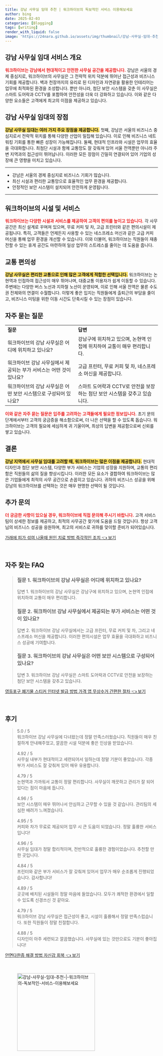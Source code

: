 ```yaml
---
title: 강남 사무실 임대 추천 | 워크하이브의 독보적인 서비스 이용해보세요
author: bing
date: 2025-02-03
categories: [Blogging]
tags: [writing]
render_with_liquid: false
image: 'https://24nara.github.io/assets/img/thumbnail/강남-사무실-임대-추천-|-워크하이브의-독보적인-서비스-이용해보세요.webp'
---
```



<h2 id='강남 사무실 임대 서비스 개요'>강남 사무실 임대 서비스 개요</h2>

<p><b><span style="color: #ee2323;">워크하이브는 강남에서 현대적이고 안전한 사무실 공간을 제공합니다.</span></b> 강남은 서울의 경제 중심지로, 워크하이브의 사무실은 그 전략적 위치 덕분에 뛰어난 접근성과 비즈니스 기회를 제공합니다. 벽과 천장까지의 유리로 된 디자인과 자연광을 활용한 인테리어는 업무에 최적화된 환경을 조성합니다. 뿐만 아니라, 첨단 보안 시스템을 갖춘 이 사무실은 스마트 도어락과 CCTV를 포함하여 안전성을 더욱 더 강화하고 있습니다. 이와 같은 다양한 요소들은 고객에게 최고의 이점을 제공하고 있습니다.</p>

<h2 id='강남 사무실 임대의 장점'>강남 사무실 임대의 장점</h2>

<p><b><span style="background-color: #ffe066;">강남 사무실 임대는 여러 가지 주요 장점을 제공합니다.</span></b> 첫째, 강남은 서울의 비즈니스 중심지로서 전략적 위치를 통해 다양한 산업이 밀집해 있습니다. 이로 인해 비즈니스 네트워킹 기회를 통한 빠른 성장이 가능해집니다. 둘째, 현대적 인프라와 시설은 업무의 효율을 극대화합니다. 최첨단 시설과 함께 교통망도 잘 갖춰져 있어 서울 전역뿐만 아니라 주변 지역과의 접근성이 뛰어납니다. 이러한 모든 장점이 긴밀히 연결되어 있어 기업의 성장에 큰 영향을 미치고 있습니다.</p>

<hr />

<ul>
    <li>강남은 서울의 경제 중심지로 비즈니스 기회가 많습니다.</li>
    <li>최신 시설과 편리한 교통망으로 효율적인 업무 환경을 제공합니다.</li>
    <li>안정적인 보안 시스템이 설치되어 안전하게 운영됩니다.</li>
</ul>

<hr />

<h2 id='워크하이브의 시설 및 서비스'>워크하이브의 시설 및 서비스</h2>

<p><b><span style="color: #ee2323;">워크하이브는 다양한 시설과 서비스를 제공하여 고객의 편의를 높이고 있습니다.</span></b> 각 사무공간은 최신 설계로 꾸며져 있으며, 무료 커피 및 차, 고급 프린터와 같은 편의시설이 제공됩니다. 특히, 고객들은 언제든지 사용할 수 있는 네스프레소 머신과 같은 고급 커피 머신을 통해 업무 환경을 개선할 수 있습니다. 이와 더불어, 워크하이브는 직원들이 재충전할 수 있는 휴게 공간도 마련하여 일상 업무의 스트레스를 줄이는 데 도움을 줍니다.</p>

<h2 id='교통 편의성'>교통 편의성</h2>

<p><b><span style="background-color: #ffe066;">강남 사무실은 편리한 교통으로 인해 많은 고객에게 적합한 선택입니다.</span></b> 워크하이브는 논현역과 인접하여 접근성이 매우 뛰어나며, 대중교통 이용자가 쉽게 이동할 수 있습니다. 주변에는 다양한 버스 노선과 지하철 노선이 운영되며, 이로 인해 서울 전역은 물론 수도권 전체와의 연결이 수월합니다. 이렇게 좋은 입지는 직원들에게 출퇴근의 부담을 줄이고, 비즈니스 미팅을 위한 이동 시간도 단축시킬 수 있는 장점이 있습니다.</p>

<h2 id='자주 묻는 질문'>자주 묻는 질문</h2>

<table>
    <tr>
        <td><b>질문</b></td>
        <td><b>답변</b></td>
    </tr>
    <tr>
        <td>워크하이브의 강남 사무실은 어디에 위치하고 있나요?</td>
        <td>강남구에 위치하고 있으며, 논현역 인접에 위치하여 교통이 매우 편리합니다.</td>
    </tr>
    <tr>
        <td>워크하이브 강남 사무실에서 제공되는 부가 서비스는 어떤 것이 있나요?</td>
        <td>고급 프린터, 무료 커피 및 차, 네스프레소 머신을 제공합니다.</td>
    </tr>
    <tr>
        <td>워크하이브의 강남 사무실은 어떤 보안 시스템으로 구성되어 있나요?</td>
        <td>스마트 도어락과 CCTV로 안전을 보장하는 첨단 보안 시스템을 갖추고 있습니다.</td>
    </tr>
</table>

<p><b><span style="color: #ee2323;">이와 같은 자주 묻는 질문은 입주를 고려하는 고객들에게 필요한 정보입니다.</span></b> 초기 문의 단계에서부터 고객의 궁금증을 해소함으로써, 더 나은 선택을 할 수 있도록 돕습니다. 워크하이브는 고객의 필요에 세심하게 귀 기울이며, 최상의 답변을 제공함으로써 신뢰를 쌓고 있습니다.</p>

<h2 id='결론'>결론</h2>

<p><b><span style="background-color: #ffe066;">강남 지역에서 사무실 임대를 고려할 때, 워크하이브는 많은 이점을 제공합니다.</span></b> 현대적 디자인과 첨단 보안 시스템, 다양한 부가 서비스는 기업의 성장을 지원하며, 교통의 편리함은 직원들의 삶의 질을 향상시킵니다. 이러한 모든 요소가 결합하여 워크하이브는 많은 기업들에게 최적의 사무 공간으로 손꼽히고 있습니다. 귀하의 비즈니스 성공을 위해 강남의 워크하이브를 선택하는 것은 매우 현명한 선택이 될 것입니다.</p>

<h2 id='추가 문의'>추가 문의</h2>

<p><b><span style="color: #ee2323;">더 궁금한 사항이 있으실 경우, 워크하이브에 직접 문의해 주시기 바랍니다.</span></b> 고객 서비스 팀이 상세한 정보를 제공하고, 최적의 사무공간 찾기에 도움을 드릴 것입니다. 항상 고객님의 비즈니스 성공을 응원하며, 최고의 서비스로 귀하를 맞이할 준비가 되어있습니다.</p>


<p><a class="click-button" title="가래에 피가 섞여 나올때 원인 치료 방법 즉각적인 조치" href="https://24nara.github.io/posts/%EA%B0%80%EB%9E%98%EC%97%90-%ED%94%BC%EA%B0%80-%EC%84%9E%EC%97%AC-%EB%82%98%EC%98%AC%EB%95%8C-%EC%9B%90%EC%9D%B8-%EC%B9%98%EB%A3%8C-%EB%B0%A9%EB%B2%95-%EC%A6%89%EA%B0%81%EC%A0%81%EC%9D%B8-%EC%A1%B0%EC%B9%98/" rel="dofollow">가래에 피가 섞여 나올때 원인 치료 방법 즉각적인 조치 👈 보기</a></p><br>
<h2 id='자주_찾는_FAQ'>자주 찾는 FAQ</h2>
<div itemscope="" itemtype="https://schema.org/FAQPage"> 
<blockquote> 
<div itemscope="" itemprop="mainEntity" itemtype="https://schema.org/Question"> 
<h3 itemprop="name">질문 1. 워크하이브의 강남 사무실은 어디에 위치하고 있나요?</h3> 
<div itemscope="" itemprop="acceptedAnswer" itemtype="https://schema.org/Answer"> 
<span itemprop="text"> 
<p>답변 1. 워크하이브의 강남 사무실은 강남구에 위치하고 있으며, 논현역 인접에 위치하여 교통이 매우 편리합니다.</p> 
</span> 
</div> 
</div> 

<div itemscope="" itemprop="mainEntity" itemtype="https://schema.org/Question"> 
<h3 itemprop="name">질문 2. 워크하이브 강남 사무실에서 제공되는 부가 서비스는 어떤 것이 있나요?</h3> 
<div itemscope="" itemprop="acceptedAnswer" itemtype="https://schema.org/Answer"> 
<span itemprop="text"> 
<p>답변 2. 워크하이브 강남 사무실에서는 고급 프린터, 무료 커피 및 차, 그리고 네스프레소 머신을 제공합니다. 이러한 편의시설은 업무 효율을 극대화하고 비즈니스 성공에 기여합니다.</p> 
</span> 
</div> 
</div> 

<div itemscope="" itemprop="mainEntity" itemtype="https://schema.org/Question"> 
<h3 itemprop="name">질문 3. 워크하이브의 강남 사무실은 어떤 보안 시스템으로 구성되어 있나요?</h3> 
<div itemscope="" itemprop="acceptedAnswer" itemtype="https://schema.org/Answer"> 
<span itemprop="text"> 
<p>답변 3. 워크하이브 강남 사무실은 스마트 도어락과 CCTV로 안전을 보장하는 첨단 보안 시스템을 갖추고 있습니다.</p> 
</span> 
</div> 
</div> 

</blockquote> 
</div>
<p><a class="click-button" title="영등포구 폐기물 스티커 인터넷 발급 방법 가격 앱 무상수거 간편한 절차" href="https://24nara.github.io/posts/%EC%98%81%EB%93%B1%ED%8F%AC%EA%B5%AC-%ED%8F%90%EA%B8%B0%EB%AC%BC-%EC%8A%A4%ED%8B%B0%EC%BB%A4-%EC%9D%B8%ED%84%B0%EB%84%B7-%EB%B0%9C%EA%B8%89-%EB%B0%A9%EB%B2%95-%EA%B0%80%EA%B2%A9-%EC%95%B1-%EB%AC%B4%EC%83%81%EC%88%98%EA%B1%B0-%EA%B0%84%ED%8E%B8%ED%95%9C-%EC%A0%88%EC%B0%A8/" rel="dofollow">영등포구 폐기물 스티커 인터넷 발급 방법 가격 앱 무상수거 간편한 절차 👈 보기</a></p><br>
<h2 id='후기'>후기</h2>
<div itemscope itemtype="https://schema.org/Product">
  <blockquote>
  <div itemprop="review" itemscope itemtype="https://schema.org/Review">
      <div itemprop="reviewRating" itemscope itemtype="https://schema.org/Rating"> <span itemprop="ratingValue">5.0</span> / <span itemprop="bestRating">5</span> </div>
      <span itemprop="reviewBody">워크하이브 강남 사무실에 다녀왔는데 정말 만족스러웠습니다. 직원들이 매우 친절하게 안내해주었고, 깔끔한 시설 덕분에 좋은 인상을 받았습니다.</span>
  </div>
  <br>
  <div itemprop="review" itemscope itemtype="https://schema.org/Review">
      <div itemprop="reviewRating" itemscope itemtype="https://schema.org/Rating"> <span itemprop="ratingValue">4.92</span> / <span itemprop="bestRating">5</span> </div>
      <span itemprop="reviewBody">사무실 내부가 현대적이고 세련되어서 일하는데 정말 기분이 좋았습니다. 각종 부가 서비스도 잘 갖춰져 있어 매우 유용합니다.</span>
  </div>
  <br>
  <div itemprop="review" itemscope itemtype="https://schema.org/Review">
      <div itemprop="reviewRating" itemscope itemtype="https://schema.org/Rating"> <span itemprop="ratingValue">4.79</span> / <span itemprop="bestRating">5</span> </div>
      <span itemprop="reviewBody">논현역과 가까워서 교통이 정말 편리합니다. 사무실이 깨끗하고 관리가 잘 되어 있다는 점이 마음에 듭니다.</span>
  </div>
  <br>
  <div itemprop="review" itemscope itemtype="https://schema.org/Review">
      <div itemprop="reviewRating" itemscope itemtype="https://schema.org/Rating"> <span itemprop="ratingValue">4.96</span> / <span itemprop="bestRating">5</span> </div>
      <span itemprop="reviewBody">보안 시스템이 매우 뛰어나서 안심하고 근무할 수 있을 것 같습니다. 관리팀의 세심한 배려가 느껴졌습니다.</span>
  </div>
  <br>
  <div itemprop="review" itemscope itemtype="https://schema.org/Review">
      <div itemprop="reviewRating" itemscope itemtype="https://schema.org/Rating"> <span itemprop="ratingValue">4.95</span> / <span itemprop="bestRating">5</span> </div>
      <span itemprop="reviewBody">커피와 차가 무료로 제공되어 업무 시 큰 도움이 되었습니다. 정말 훌륭한 서비스입니다!</span>
  </div>
  <br>
  <div itemprop="review" itemscope itemtype="https://schema.org/Review">
      <div itemprop="reviewRating" itemscope itemtype="https://schema.org/Rating"> <span itemprop="ratingValue">4.96</span> / <span itemprop="bestRating">5</span> </div>
      <span itemprop="reviewBody">사무실 임대가 정말 합리적이며, 전반적으로 훌륭한 경험이었습니다. 추천할 만한 곳입니다.</span>
  </div>
  <br>
  <div itemprop="review" itemscope itemtype="https://schema.org/Review">
      <div itemprop="reviewRating" itemscope itemtype="https://schema.org/Rating"> <span itemprop="ratingValue">4.84</span> / <span itemprop="bestRating">5</span> </div>
      <span itemprop="reviewBody">프린터와 같은 부가 서비스가 잘 갖춰져 있어서 업무가 매우 순조롭게 진행되었습니다. 감사합니다!</span>
  </div>
  <br>
  <div itemprop="review" itemscope itemtype="https://schema.org/Review">
      <div itemprop="reviewRating" itemscope itemtype="https://schema.org/Rating"> <span itemprop="ratingValue">4.89</span> / <span itemprop="bestRating">5</span> </div>
      <span itemprop="reviewBody">곳곳에 배치된 시설들이 정말 마음에 들었습니다. 모두가 쾌적한 환경에서 일할 수 있도록 신경쓰신 것 같아요.</span>
  </div>
  <br>
  <div itemprop="review" itemscope itemtype="https://schema.org/Review">
      <div itemprop="reviewRating" itemscope itemtype="https://schema.org/Rating"> <span itemprop="ratingValue">4.79</span> / <span itemprop="bestRating">5</span> </div>
      <span itemprop="reviewBody">워크하이브 강남 사무실은 접근성이 좋고, 시설이 훌륭해서 정말 만족스럽습니다. 또한 직원들이 정말 친절합니다.</span>
  </div>
  <br>
  <div itemprop="review" itemscope itemtype="https://schema.org/Review">
      <div itemprop="reviewRating" itemscope itemtype="https://schema.org/Rating"> <span itemprop="ratingValue">4.88</span> / <span itemprop="bestRating">5</span> </div>
      <span itemprop="reviewBody">디자인이 아주 세련되고 깔끔했습니다. 사무실에 있는 것만으로도 기분이 좋아집니다!</span>
  </div>
  </blockquote>
</div>
<p><a class="click-button" title="안면다한증 해결 방법 자신감 회복" href="https://24nara.github.io/posts/%EC%95%88%EB%A9%B4%EB%8B%A4%ED%95%9C%EC%A6%9D-%ED%95%B4%EA%B2%B0-%EB%B0%A9%EB%B2%95-%EC%9E%90%EC%8B%A0%EA%B0%90-%ED%9A%8C%EB%B3%B5/" rel="dofollow">안면다한증 해결 방법 자신감 회복 👈 보기</a></p><br>
<figure class="image"><img src="https://24nara.github.io/assets/img/thumbnail/강남-사무실-임대-추천-|-워크하이브의-독보적인-서비스-이용해보세요.webp" alt="강남-사무실-임대-추천-|-워크하이브의-독보적인-서비스-이용해보세요" width="256" height="256"></figure>